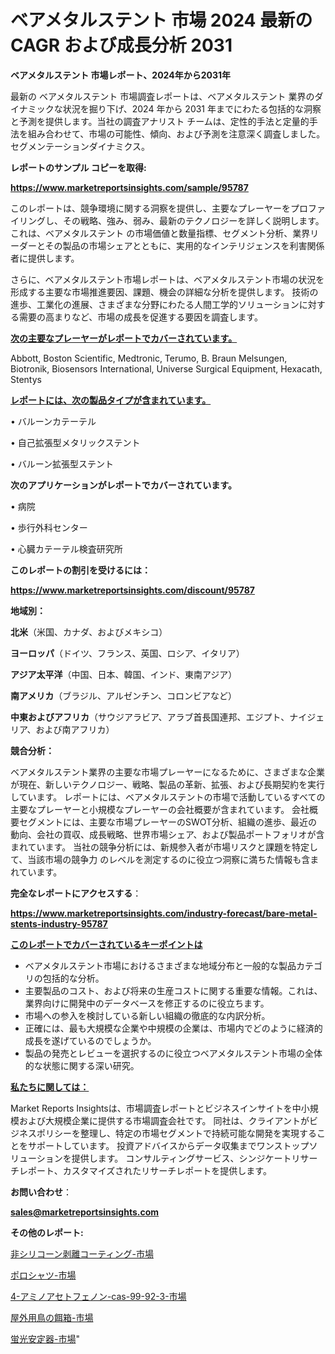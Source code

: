 # ベアメタルステント 市場 2024 最新の CAGR および成長分析 2031

<strong>ベアメタルステント 市場レポート、2024年から2031年</strong>

最新の ベアメタルステント 市場調査レポートは、ベアメタルステント 業界のダイナミックな状況を掘り下げ、2024 年から 2031 年までにわたる包括的な洞察と予測を提供します。当社の調査アナリスト チームは、定性的手法と定量的手法を組み合わせて、市場の可能性、傾向、および予測を注意深く調査しました。 セグメンテーションダイナミクス。



<strong>レポートのサンプル コピーを取得:</strong> <a href=https://www.marketreportsinsights.com/sample/95787>

<strong><u>https://www.marketreportsinsights.com/sample/95787</u></strong></a>

このレポートは、競争環境に関する洞察を提供し、主要なプレーヤーをプロファイリングし、その戦略、強み、弱み、最新のテクノロジーを詳しく説明します。 これは、ベアメタルステント の市場価値と数量指標、セグメント分析、業界リーダーとその製品の市場シェアとともに、実用的なインテリジェンスを利害関係者に提供します。

さらに、ベアメタルステント市場レポートは、ベアメタルステント市場の状況を形成する主要な市場推進要因、課題、機会の詳細な分析を提供します。 技術の進歩、工業化の進展、さまざまな分野にわたる人間工学的ソリューションに対する需要の高まりなど、市場の成長を促進する要因を調査します。



<strong><u>次の主要なプレーヤーがレポートでカバーされています。</u></strong>

Abbott, Boston Scientific, Medtronic, Terumo, B. Braun Melsungen, Biotronik, Biosensors International, Universe Surgical Equipment, Hexacath, Stentys



<strong><u><b>レポートには、次の製品タイプが含まれています。</b></u></strong>

• バルーンカテーテル

• 自己拡張型メタリックステント

• バルーン拡張型ステント



<strong><b>次のアプリケーションがレポートでカバーされています。</b></strong>

• 病院

• 歩行外科センター

• 心臓カテーテル検査研究所



<strong><b>このレポートの割引を受けるには：</b></strong><a href=https://www.marketreportsinsights.com/discount/95787>

<strong><u>https://www.marketreportsinsights.com/discount/95787</u></strong></a>



<strong>地域別：</strong>



<strong>北米</strong>（米国、カナダ、およびメキシコ）



<strong>ヨーロッパ</strong>（ドイツ、フランス、英国、ロシア、イタリア）



<strong>アジア太平洋</strong>（中国、日本、韓国、インド、東南アジア）



<strong>南アメリカ</strong>（ブラジル、アルゼンチン、コロンビアなど）



<strong>中東およびアフリカ</strong>（サウジアラビア、アラブ首長国連邦、エジプト、ナイジェリア、および南アフリカ）



<strong>競合分析：</strong>

ベアメタルステント業界の主要な市場プレーヤーになるために、さまざまな企業が現在、新しいテクノロジー、戦略、製品の革新、拡張、および長期契約を実行しています。 レポートには、ベアメタルステントの市場で活動しているすべての主要なプレーヤーと小規模なプレーヤーの会社概要が含まれています。 会社概要セグメントには、主要な市場プレーヤーのSWOT分析、組織の進歩、最近の動向、会社の買収、成長戦略、世界市場シェア、および製品ポートフォリオが含まれています。 当社の競争分析には、新規参入者が市場リスクと課題を特定して、当該市場の競争力 のレベルを測定するのに役立つ洞察に満ちた情報も含まれています。



<strong>完全なレポートにアクセスする</strong>：

<a href=https://www.marketreportsinsights.com/industry-forecast/bare-metal-stents-industry-95787>

<strong><u>https://www.marketreportsinsights.com/industry-forecast/bare-metal-stents-industry-95787</u></strong></a>



<strong><u><b>このレポートでカバーされているキーポイントは</b></u></strong>
<ul>
  <li>ベアメタルステント市場におけるさまざまな地域分布と一般的な製品カテゴリの包括的な分析。</li>
  <li>主要製品のコスト、および将来の生産コストに関する重要な情報。これは、業界向けに開発中のデータベースを修正するのに役立ちます。</li>
  <li>市場への参入を検討している新しい組織の徹底的な内訳分析。</li>
  <li>正確には、最も大規模な企業や中規模の企業は、市場内でどのように経済的成長を遂げているのでしょうか。</li>
  <li>製品の発売とレビューを選択するのに役立つベアメタルステント市場の全体的な状態に関する深い研究。</li>
</ul>


<strong><u><b>私たちに関しては：</b></u></strong>

Market Reports Insightsは、市場調査レポートとビジネスインサイトを中小規模および大規模企業に提供する市場調査会社です。 同社は、クライアントがビジネスポリシーを整理し、特定の市場セグメントで持続可能な開発を実現することをサポートしています。 投資アドバイスからデータ収集までワンストップソリューションを提供します。 コンサルティングサービス、シンジケートリサーチレポート、カスタマイズされたリサーチレポートを提供します。



<strong><b>お問い合わせ</b></strong>：

<a href=mailto:sales@marketreportsinsights.com>

<strong><u>sales@marketreportsinsights.com</u></strong></a>



<strong>その他のレポート:</strong>

<a href=https://www.linkedin.com/pulse/非シリコーン剥離コーティング-市場-2030-年までの需要に焦点を当てた-mx9zf/>非シリコーン剥離コーティング-市場</a>

<a href=https://www.linkedin.com/pulse/ポロシャツ-市場-2023-新興市場-将来の動向と市場需要-2030-analytics-achievers-24-analysis-h4uqc/>ポロシャツ-市場</a>

<a href=https://www.linkedin.com/pulse/4-アミノアセトフェノン-cas-99-92-3-市場-2023-総合分析と事業成長戦略-v2cof/>4-アミノアセトフェノン-cas-99-92-3-市場</a>

<a href=https://www.linkedin.com/pulse/屋外用鳥の餌箱-市場-2023-収益と成長ドライバー-2030-trend-tracking-toolbox-24-analysis-qrhnf/>屋外用鳥の餌箱-市場</a>

<a href=https://www.linkedin.com/pulse/蛍光安定器-市場-2023-swot-分析と成長率-2030-pr-news-hub-jlx8f/>蛍光安定器-市場</a>"
